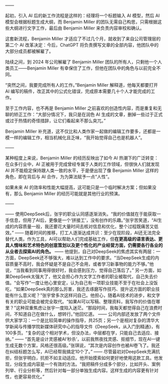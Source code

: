 ——

起初，引入 AI 后的新工作流程是这样的：经理将一个标题输入 AI 模型，然后 AI 模型会根据标题生成大纲，而 Benjamin Miller 的团队无需自己构思，只需根据这些大纲进行文字工作，最后由 Benjamin Miller 来负责内容审校和确认。

这套新流程，Benjamin Miller 才适应了不过几个月，就收到了来自公司管理层的第二个 AI 改革决定：今后，ChatGPT 将负责撰写文章的全部内容，他团队中的大部分成员都被解雇了。

陆续之间，到 2024 年公司解雇了 Benjamin Miller 团队的所有人，只剩他一个人类员工——Benjamin Miller 有幸保住了工作，但他在团队中的角色与以前完全不同。

“突然之间，我要完成所有人的工作。”Benjamin Miller 解释道，他每天都要打开 AI 编写的稿件，改正其中的公式化错误，完成原本需要几十个人才能完成的工作。

至于工作内容，也不再是 Benjamin Miller 之前喜欢的创造性内容，而是重复和无聊的矫正工作：“大部分情况下，我只是在润色 AI 生成的文章，删掉一些过于正式或过于热情的奇怪措辞，让它们看起来不那么突兀。”

Benjamin Miller 补充道，这不仅比和人类作家一起做的编辑工作要多，还都是一模一样的编辑工作，相当机械化且乏味，“我开始觉得自己也是机器人”。

——

某种程度上来说，Benjamin Miller 的经历反映出了如今 AI 热潮下的广泛转变：在众多行业中，AI 正被用于完成曾经专属于人类的工作领域，但很快人们就发现 AI 并不能稳定保持跟人类一致的水平，于是便出现了像 Benjamin Miller 这样的角色，即在背后与 AI 合作，为为算法赋予一点“人性”。

如果未来 AI 的效率和性能大幅提高，这可能只是一个临时解决方案；但如果没有，那么 Benjamin Miller 的经历可能就是其他行业的预演。

——

——
使用DeepSeek后，张宇的职业认同感逐渐消失。“我的价值就在于能获取一手信息，但用了AI后，更像是一个‘拼接工’，没有创作的乐趣。”张宇苦笑道，“AI生成的内容质量一般，我还要花大量时间去核对信息和优化，整个过程既痛苦又低效。”
——
随着时间的推移，打工人逐渐达成共识：至少在现阶段，AI还无法完全替代人类。作为工具，AI可以帮助人们完成基础工作，但**在更高级的语言表达、更具人情味和艺术特色的创意策划以及更个性化的产业经营方面，仍需要各行各业的从业者去探索AI的角色。**
——
他提到，自己对DeepSeek的焦虑其实有两层：一方面，DeepSeek还不够强大，难以达到工作中的要求。“当DeepSeek生成的内容质量不高时，我会怀疑是不是自己不会用，或者学习新事物的能力不够。”他说，“当我看到同事用得很好时，我会感到压力，觉得自己落后了。”
另一方面，如果DeepSeek太强大了，他又会担心作为文字工作者的职业被取代，自己失去价值。“会写作”一度让他心里安定，认为自己有一项职业技能不至于在社会上没饭吃，“如果DeepSeek真的那么厉害，我还去琢磨写作技巧、提升这方面的职业技能有什么意义呢？”张宇曾多次这样问自己。他担心，随着AI技术的进步，和文字有关的职业可能会被完全取代。“如果AI可以写稿、整理资料，我写作的价值在哪里？”这种双重焦虑让张宇一度陷入迷茫。“那段时间，我每天都觉得自己在浪费时间，不知道自己在做什么，想转行。”他回忆道。
——
公司内部还发放了两个文件供大家学习：一个是比较简单的操作指导，共25页；另一个是相对复杂的清华大学新闻与传播学院新媒体研究中心的指导文件《DeepSeek，从入门到精通》，有100多页。“复杂的这个相对学术，但没办法，中层都在学，只能自己去适应、接纳。”
——
“首先是设计灵感被AI‘秒杀’，以前我熬夜找灵感、抠细节，现在AI一键生成无数个方案，风格还很高级。”张琪说，“其次是内容创作也被AI卷飞了。我还在纠结标题怎么写，AI已经帮我搞定10个了。”
——
尽管最初对DeepSeek充满抗拒，但张宇明白，抗拒不如主动适应。他开始摸索如何更好地使用这款工具。他发现，分段生成内容是一个有效的方法。“我把稿件分成多个部分，比如开头、案例列举、行业分析等，然后针对每一部分单独生成内容。这样生成的内容更有针对性，也更容易优化。”